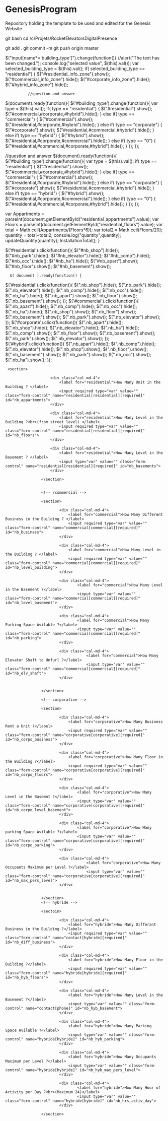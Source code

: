 # GenesisProgram
Repository holding the template to be used and edited for the Genesis Website

git bash 
cd /c/Projets/RocketElevatorsDigitalPresence

git add .
git commit -m
git push origin master






$("input[name*='building_type']").change(function(){
          //alert("The text has been changed.");
          console.log("selected value", $(this).val());
          var selected_building_type = $(this).val();
          if( selected_building_type == "residential") {
              $("#residential_info_zone").show();
              $("#commercial_info_zone").hide();
              $("#corporate_info_zone").hide();
              $("#hybrid_info_zone").hide();


              //question and answer
$(document).ready(function(){
   $('#building_type').change(function(){
       var type = $(this).val();
       if( type == "residential") {
           $("#residential").show();
           $("#commercial,#corporate,#hybrid").hide();
       }
       else if( type == "commercial") {
           $("#commercial").show();
           $("#residential,#corporate,#hybrid").hide();
       }
       else if( type == "corporate") {
           $("#corporate").show();
           $("#residential,#commercial,#hybrid").hide();
       }
       else if( type == "hybrid") {
           $("#hybrid").show();
           $("#residential,#corporate,#commercial").hide();
       }
       else if( type == "0") {
           $("#residential,#commercial,#corporate,#hybrid").hide();
       }
   });
});






//question and answer
$(document).ready(function(){
   $('#building_type').change(function(){
       var type = $(this).val();
       if( type == "residential") {
           $("#residential").show();
           $("#commercial,#corporate,#hybrid").hide();
       }
       else if( type == "commercial") {
           $("#commercial").show();
           $("#residential,#corporate,#hybrid").hide();
       }
       else if( type == "corporate") {
           $("#corporate").show();
           $("#residential,#commercial,#hybrid").hide();
       }
       else if( type == "hybrid") {
           $("#hybrid").show();
           $("#residential,#corporate,#commercial").hide();
       }
       else if( type == "0") {
           $("#residential,#commercial,#corporate,#hybrid").hide();
       }
   });
});




   var Appartments = parseInt(document.getElementById("residential_appartments").value);
       var Floors = parseInt(document.getElementById("residential_floors").value);
       var total = Math.ceil(Appartments/(Floors*6));
       var total2 = Math.ceil(Floors/20);
       quantity = total+total2;
       console.log("quantity",quantity);
       updateQuantity(quantity);
       InstallationTotal();
   }



   $('#residential').click(function(){
      $("#nb_shop").hide();
      $("#nb_park").hide();
      $("#nb_elevator").hide();
      $("#nb_comp").hide();
      $("#nb_occ").hide();
      $("#nb_ha").hide();
      $("#nb_apart").show();
      $("#nb_floor").show();
      $("#nb_basement").show();






      $( document ).ready(function() {
   $('#residential').click(function(){
       $(".nb_shop").hide();
       $(".nb_park").hide();
       $(".nb_elevator").hide();
       $(".nb_comp").hide();
       $(".nb_occ").hide();
       $(".nb_ha").hide();
       $(".nb_apart").show();
       $(".nb_floor").show();
       $(".nb_basement").show();
   });
   $('#commercial').click(function(){
       $(".nb_apart").hide();
       $(".nb_comp").hide();
       $(".nb_occ").hide();
       $(".nb_ha").hide();
       $(".nb_shop").show();
       $(".nb_floor").show();
       $(".nb_basement").show();
       $(".nb_park").show();
       $(".nb_elevator").show();
   });
   $('#corporate').click(function(){
       $(".nb_apart").hide();
       $(".nb_shop").hide();
       $(".nb_elevator").hide();
       $(".nb_ha").hide();
       $(".nb_comp").show();
       $(".nb_floor").show();
       $(".nb_basement").show();
       $(".nb_park").show();
       $(".nb_elevator").show();
   });
   $('#hybrid').click(function(){
       $(".nb_apart").hide();
       $(".nb_comp").hide();
       $(".nb_elevator").hide();
       $(".nb_shop").show();
       $(".nb_floor").show();
       $(".nb_basement").show();
       $(".nb_park").show();
       $(".nb_occ").show();
       $(".nb_ha").show();
   });





     <section>
					
						<div class="col-md-4">
							<label for="residential">How Many Unit in the Building ? </label>
							<input required type="var" value="" class="form-control" name="residential[residential][required]" id="nb_appartments">
						</div>
						
						<div class="col-md-4">
							<label for="residential">How Many Level in the Building ?<br>(from street level) </label>
							<input required type="var" value="" class="form-control" name="residential[residential][required]" id="nb_floors">
						</div>
						
						<div class="col-md-4">
							<label for="residential">How Many Level in the Basement ? </label>
							<input type="var" value="" class="form-control" name="residential[residential][required]" id="nb_basements">
						</div>

					</section>

					
					<!-- /commercial -->

					<section>

							<div class="col-md-4">
								<label for="commercial">How Many Different Business in the Building ? </label>
								<input required type="var" value="" class="form-control" name="commercial[commercial][required]" id="nb_business">
							</div>

							<div class="col-md-4">
								<label for="commercial">How Many Level in the Building ? </label>
								<input required type="var" value="" class="form-control" name="commercial[commercial][required]" id="nb_level_building">
							</div>
							
							<div class="col-md-4">
									<label for="commercial">How Many Level in the Basement ?</label>
									<input type="var" value="" class="form-control" name="commercial[commercial][required]" id="nb_level_basement">
							</div>
								
							<div class="col-md-4">
									<label for="commercial">How Many Parking Space Avilable ?</label>
									<input type="var" value="" class="form-control" name="commercial[commercial][required]" id="nb_parking">
							</div>

							<div class="col-md-4">
										<label for="commercial">How Many Elevator Shaft to Unfurl ?</label>
										<input type="var" value="" class="form-control" name="commercial[commercial][required]" id="nb_elv_shaft">
							</div>

	
					</section>

					<!-- corporative -->

					<section>

							<div class="col-md-4">
								<label for="corporative">How Many Business Rent a Unit ?</label>
								<input required type="var" value="" class="form-control" name="corporative[corporative][required]" id="nb_corpo_business">
							</div>

							<div class="col-md-4">
								<label for="corporative">How Many Floor in the Building ?</label>
								<input required type="var" value="" class="form-control" name="corporative[corporative][required]" id="nb_corpo_floors">
							</div>
							
							<div class="col-md-4">
									<label for="corporative">How Many Level in the Basemnt ?</label>
									<input type="var" value="" class="form-control" name="corporative[corporative][required]" id="nb_corpo_level_basement">
							</div>
								
							<div class="col-md-4">
									<label for="corporative">How Many parking Space Avilable ?</label>
									<input type="var" value="" class="form-control" name="corporative[corporative][required]" id="nb_corpo_parking">
							</div>

							<div class="col-md-4">
										<label for="corporative">How Many Occupants Maximum per Level ?</label>
										<input type="var" value="" class="form-control" name="corporative[corporative][required]" id="nb_max_pers_level">
							</div>

					
					</section>
					<!-- hybride -->

					<sectoin>

							<div class="col-md-4">
								<label for="hybride">How Many Differant Business in the Building ?</label>
								<input required type="var" value="" class="form-control" name="contact[hybride][required]" id="nb_diff_business">
							</div>

							<div class="col-md-4">
								<label for="hybride">How Many Floor in the Building ?</label>
								<input required type="var" value="" class="form-control" name="hybride[hybride][required]" id="nb_hyb_floors">
							</div>
							
							<div class="col-md-4">
								<label for="hybride">How Many Level in the Basement ?</label>
								<input type="var" value="" class="form-control" name="contact[phone]" id="nb_hyb_basement">
							</div>
								
							<div class="col-md-4">
								<label for="hybride">How Many Parking Space Avilable ?</label>
								<input type="var" value="" class="form-control" name="hybride[hybride]" id="nb_hyb_parking">
							</div>

							<div class="col-md-4">
								<label for="hybride">How Many Occupants Maximum per Level ?</label>
								<input type="var" value="" class="form-control" name="hybride[hybride]" id="nb_hyb_max_pers_level">
							</div>

							<div class="col-md-4">
									<label for="hybride">How Many Hour of Activity per Day ?<br>(Maximum 24)</label>
									<input type="var" value="" class="form-control" name="hybride[hybride]" id="nb_hrs_activ_day">
							</div>
							
					</section>
